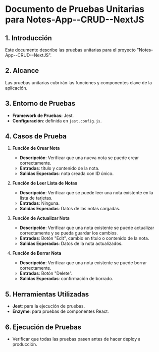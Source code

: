 
# Documento de Pruebas Unitarias para Notes-App--CRUD--NextJS

## 1. Introducción
Este documento describe las pruebas unitarias para el proyecto "Notes-App--CRUD--NextJS".

## 2. Alcance
Las pruebas unitarias cubrirán las funciones y componentes clave de la aplicación.

## 3. Entorno de Pruebas
- **Framework de Pruebas**: Jest.
- **Configuración**: definida en `jest.config.js`.

## 4. Casos de Prueba
1. **Función de Crear Nota**
   - **Descripción**: Verificar que una nueva nota se puede crear correctamente.
   - **Entradas**: título y contenido de la nota.
   - **Salidas Esperadas**: nota creada con ID único.

2. **Función de Leer Lista de Notas**
   - **Descripción**: Verificar que se puede leer una nota existente en la lista de tarjetas.
   - **Entradas**: Ninguna.
   - **Salidas Esperadas**: Datos de las notas cargadas.

3. **Función de Actualizar Nota**
   - **Descripción**: Verificar que una nota existente se puede actualizar correctamente y se pueda guardar los cambios.
   - **Entradas**: Botón "Edit", cambio en título o contenido de la nota.
   - **Salidas Esperadas**: Datos de la nota actualizados.

4. **Función de Borrar Nota**
   - **Descripción**: Verificar que una nota existente se puede borrar correctamente.
   - **Entradas**: Botón "Delete".
   - **Salidas Esperadas**: confirmación de borrado.

## 5. Herramientas Utilizadas
- **Jest**: para la ejecución de pruebas.
- **Enzyme**: para pruebas de componentes React.

## 6. Ejecución de Pruebas
- Verificar que todas las pruebas pasen antes de hacer deploy a producción.
